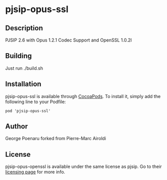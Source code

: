 # pjsip-opus-ssl

## Description
PJSIP 2.6 with Opus 1.2.1 Codec Support and OpenSSL 1.0.2l


## Building

Just run ./build.sh

## Installation

pjsip-opus-ssl is available through [CocoaPods](http://cocoapods.org). To install
it, simply add the following line to your Podfile:

    pod 'pjsip-opus-ssl'

## Author

George Poenaru forked from Pierre-Marc Airoldi


## License

pjsip-opus-openssl is available under the same license as pjsip. Go to their [licensing page](http://www.pjsip.org/licensing.htm) for more info.
